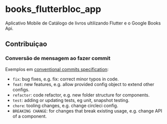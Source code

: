 # books_flutterbloc_app

Aplicativo Mobile de Catálogo de livros ultilizando Flutter e o Google Books Api.

## Contribuiçao

### Conversão de mensagem ao fazer commit

Exemplos em [conventional commits specification](https://www.conventionalcommits.org/en):

* `fix`: bug fixes, e.g. fix: correct minor typos in code.
* `feat`: new features, e.g. allow provided config object to extend other configs.
* `refactor`: code refactor, e.g. new folder structure for components.
* `test`: adding or updating tests, eg unit, snapshot testing.
* `chore`: tooling changes, e.g. change circleci config.
* `BREAKING CHANGE`: for changes that break existing usage, e.g. change API of a component.


